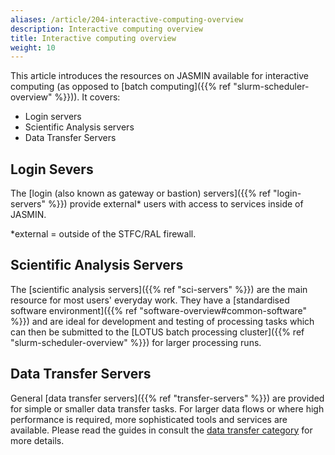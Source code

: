 ```yaml
---
aliases: /article/204-interactive-computing-overview
description: Interactive computing overview
title: Interactive computing overview
weight: 10
---
```


This article introduces the resources on JASMIN available for interactive
computing (as opposed to [batch computing]({{% ref "slurm-scheduler-overview" %}})). It covers:

- Login servers
- Scientific Analysis servers
- Data Transfer Servers

## Login Severs

The [login (also known as gateway or bastion) servers]({{% ref "login-servers" %}}) provide external* users with access to services inside of JASMIN.

*external = outside of the STFC/RAL firewall.

## Scientific Analysis Servers

The [scientific analysis servers]({{% ref "sci-servers" %}}) are the main
resource for most users' everyday work. They have a [standardised software
environment]({{% ref "software-overview#common-software" %}}) and are ideal for development and testing of
processing tasks which can then be submitted to the [LOTUS batch processing
cluster]({{% ref "slurm-scheduler-overview" %}}) for larger processing runs.

## Data Transfer Servers

General [data transfer servers]({{% ref "transfer-servers" %}}) are provided
for simple or smaller data transfer tasks. For larger data flows or where high
performance is required, more sophisticated tools and services are available.
Please read the guides in consult the [data transfer
category](http://help.ceda.ac.uk/category/217-data-transfer) for more details.
